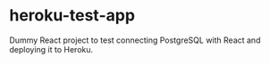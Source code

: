 # heroku-test-app
Dummy React project to test connecting PostgreSQL with React and deploying it to Heroku.
